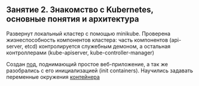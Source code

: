 ## Занятие 2. Знакомство с Kubernetes, основные понятия и архитектура

Развернут локальный кластер с помощью minikube.
Проверена жизнеспособность компонентов кластера: часть компонентов (api-server, etcd) контролируется служебным демоном, а остальная контроллерами (kube-apiserver, kube-controller-manager)

Создан [под](./web-pod.yaml), поднимающий простое веб-приложение, а так же разобрались с его инициализацией (init containers).
Научились задавать переменные окружения [контейнера](./frontend-pod-healthy.yaml)

